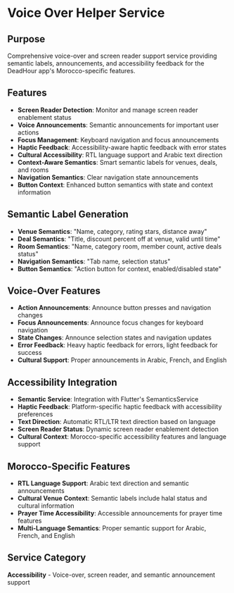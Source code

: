 # Voice Over Helper Service

## Purpose
Comprehensive voice-over and screen reader support service providing semantic labels, announcements, and accessibility feedback for the DeadHour app's Morocco-specific features.

## Features
- **Screen Reader Detection**: Monitor and manage screen reader enablement status
- **Voice Announcements**: Semantic announcements for important user actions
- **Focus Management**: Keyboard navigation and focus announcements
- **Haptic Feedback**: Accessibility-aware haptic feedback with error states
- **Cultural Accessibility**: RTL language support and Arabic text direction
- **Context-Aware Semantics**: Smart semantic labels for venues, deals, and rooms
- **Navigation Semantics**: Clear navigation state announcements
- **Button Context**: Enhanced button semantics with state and context information

## Semantic Label Generation
- **Venue Semantics**: "Name, category, rating stars, distance away"
- **Deal Semantics**: "Title, discount percent off at venue, valid until time"
- **Room Semantics**: "Name, category room, member count, active deals status"
- **Navigation Semantics**: "Tab name, selection status"
- **Button Semantics**: "Action button for context, enabled/disabled state"

## Voice-Over Features
- **Action Announcements**: Announce button presses and navigation changes
- **Focus Announcements**: Announce focus changes for keyboard navigation
- **State Changes**: Announce selection states and navigation updates
- **Error Feedback**: Heavy haptic feedback for errors, light feedback for success
- **Cultural Support**: Proper announcements in Arabic, French, and English

## Accessibility Integration
- **Semantic Service**: Integration with Flutter's SemanticsService
- **Haptic Feedback**: Platform-specific haptic feedback with accessibility preferences
- **Text Direction**: Automatic RTL/LTR text direction based on language
- **Screen Reader Status**: Dynamic screen reader enablement detection
- **Cultural Context**: Morocco-specific accessibility features and language support

## Morocco-Specific Features
- **RTL Language Support**: Arabic text direction and semantic announcements
- **Cultural Venue Context**: Semantic labels include halal status and cultural information
- **Prayer Time Accessibility**: Accessible announcements for prayer time features
- **Multi-Language Semantics**: Proper semantic support for Arabic, French, and English

## Service Category
**Accessibility** - Voice-over, screen reader, and semantic announcement support